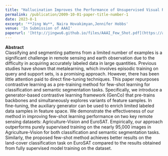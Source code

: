 ```yaml
---
title: "Hallucination Improves the Performance of Unsupervised Visual Representation Learning"
permalink: /publication/2009-10-01-paper-title-number-1
date: 2023-8-1
excerpt: '**Jing Wu**, Naira Hovakimyan,Jennifer Hobbs'
venue: 'In Submission of AAAI'
paperurl: '[http://jingwu6.github.io/files/AAAI_Few_Shot.pdf](https://arxiv.org/pdf/2307.14612.pdf)'
---
```


**Abstract** \
Classifying and segmenting patterns from a limited number of examples is a significant challenge in remote sensing and
earth observation due to the difficulty in acquiring accurately labeled data in large quantities. Previous studies have shown that metalearning, which involves episodic training on query and support sets,
is a promising approach. However, there has been little attention
paid to direct fine-tuning techniques. This paper repurposes contrastive learning as a pre-training method for few-shot learning for
classification and semantic segmentation tasks. Specifically, we introduce a generator-based contrastive learning framework (GenCo)
that pre-trains backbones and simultaneously explores variants of
feature samples. In fine-tuning, the auxiliary generator can be used
to enrich limited labeled data samples in feature space. We demonstrate the effectiveness of our method in improving few-shot learning
performance on two key remote sensing datasets: Agriculture-Vision
and EuroSAT. Empirically, our approach outperforms purely supervised training on the nearly 95,000 images in Agriculture-Vision for
both classification and semantic segmentation tasks. Similarly, the
proposed few-shot method achieves better results on the land-cover
classification task on EuroSAT compared to the results obtained from
fully supervised model training on the dataset.
